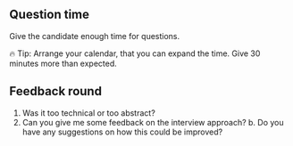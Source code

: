 ## Question time

Give the candidate enough time for questions. 

🔥 Tip:  Arrange your calendar, that you can expand the time. Give 30 minutes more than expected.

## Feedback round
1. Was it too technical or too abstract?
2. Can you give me some feedback on the interview approach? b. Do you have any suggestions on how this could be improved?